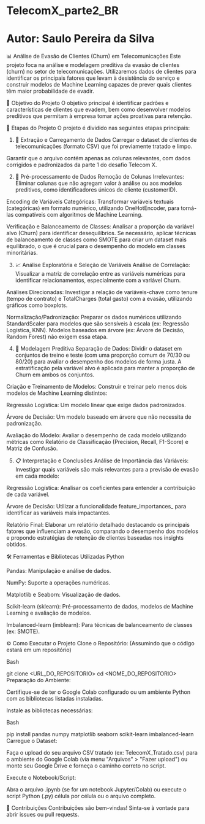 # TelecomX_parte2_BR
# Autor: Saulo Pereira da Silva


📊 Análise de Evasão de Clientes (Churn) em Telecomunicações
Este projeto foca na análise e modelagem preditiva da evasão de clientes (churn) no setor de telecomunicações. Utilizaremos dados de clientes para identificar os principais fatores que levam à desistência do serviço e construir modelos de Machine Learning capazes de prever quais clientes têm maior probabilidade de evadir.

🎯 Objetivo do Projeto
O objetivo principal é identificar padrões e características de clientes que evadem, bem como desenvolver modelos preditivos que permitam à empresa tomar ações proativas para retenção.

🚀 Etapas do Projeto
O projeto é dividido nas seguintes etapas principais:

1. 📂 Extração e Carregamento de Dados
Carregar o dataset de clientes de telecomunicações (formato CSV) que foi previamente tratado e limpo.

Garantir que o arquivo contém apenas as colunas relevantes, com dados corrigidos e padronizados da parte 1 do desafio Telecom X.

2. 🧹 Pré-processamento de Dados
Remoção de Colunas Irrelevantes: Eliminar colunas que não agregam valor à análise ou aos modelos preditivos, como identificadores únicos de cliente (customerID).

Encoding de Variáveis Categóricas: Transformar variáveis textuais (categóricas) em formato numérico, utilizando OneHotEncoder, para torná-las compatíveis com algoritmos de Machine Learning.

Verificação e Balanceamento de Classes: Analisar a proporção da variável alvo (Churn) para identificar desequilíbrios. Se necessário, aplicar técnicas de balanceamento de classes como SMOTE para criar um dataset mais equilibrado, o que é crucial para o desempenho do modelo em classes minoritárias.

3. 📈 Análise Exploratória e Seleção de Variáveis
Análise de Correlação: Visualizar a matriz de correlação entre as variáveis numéricas para identificar relacionamentos, especialmente com a variável Churn.

Análises Direcionadas: Investigar a relação de variáveis-chave como tenure (tempo de contrato) e TotalCharges (total gasto) com a evasão, utilizando gráficos como boxplots.

Normalização/Padronização: Preparar os dados numéricos utilizando StandardScaler para modelos que são sensíveis à escala (ex: Regressão Logística, KNN). Modelos baseados em árvore (ex: Árvore de Decisão, Random Forest) não exigem essa etapa.

4. 🤖 Modelagem Preditiva
Separação de Dados: Dividir o dataset em conjuntos de treino e teste (com uma proporção comum de 70/30 ou 80/20) para avaliar o desempenho dos modelos de forma justa. A estratificação pela variável alvo é aplicada para manter a proporção de Churn em ambos os conjuntos.

Criação e Treinamento de Modelos: Construir e treinar pelo menos dois modelos de Machine Learning distintos:

Regressão Logística: Um modelo linear que exige dados padronizados.

Árvore de Decisão: Um modelo baseado em árvore que não necessita de padronização.

Avaliação do Modelo: Avaliar o desempenho de cada modelo utilizando métricas como Relatório de Classificação (Precision, Recall, F1-Score) e Matriz de Confusão.

5. 📋 Interpretação e Conclusões
Análise de Importância das Variáveis: Investigar quais variáveis são mais relevantes para a previsão de evasão em cada modelo:

Regressão Logística: Analisar os coeficientes para entender a contribuição de cada variável.

Árvore de Decisão: Utilizar a funcionalidade feature_importances_ para identificar as variáveis mais impactantes.

Relatório Final: Elaborar um relatório detalhado destacando os principais fatores que influenciam a evasão, comparando o desempenho dos modelos e propondo estratégias de retenção de clientes baseadas nos insights obtidos.

🛠️ Ferramentas e Bibliotecas Utilizadas
Python

Pandas: Manipulação e análise de dados.

NumPy: Suporte a operações numéricas.

Matplotlib e Seaborn: Visualização de dados.

Scikit-learn (sklearn): Pré-processamento de dados, modelos de Machine Learning e avaliação de modelos.

Imbalanced-learn (imblearn): Para técnicas de balanceamento de classes (ex: SMOTE).

⚙️ Como Executar o Projeto
Clone o Repositório: (Assumindo que o código estará em um repositório)

Bash

git clone <URL_DO_REPOSITORIO>
cd <NOME_DO_REPOSITORIO>
Preparação do Ambiente:

Certifique-se de ter o Google Colab configurado ou um ambiente Python com as bibliotecas listadas instaladas.

Instale as bibliotecas necessárias:

Bash

pip install pandas numpy matplotlib seaborn scikit-learn imbalanced-learn
Carregue o Dataset:

Faça o upload do seu arquivo CSV tratado (ex: TelecomX_Tratado.csv) para o ambiente do Google Colab (via menu "Arquivos" > "Fazer upload") ou monte seu Google Drive e forneça o caminho correto no script.

Execute o Notebook/Script:

Abra o arquivo .ipynb (se for um notebook Jupyter/Colab) ou execute o script Python (.py) célula por célula ou o arquivo completo.

🤝 Contribuições
Contribuições são bem-vindas! Sinta-se à vontade para abrir issues ou pull requests.

